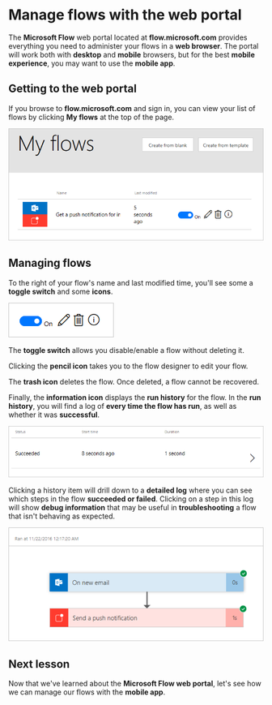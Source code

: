 <properties
   pageTitle="Manage Flows in the Microsoft Flow Portal | Microsoft Flow"
   description="Learn how to use the Microsoft Flow web portal to manage your flows."
   services=""
   suite="flow"
   documentationCenter="na"
   authors="camsoper"
   manager="anneta"
   editor=""
   tags=""
   featuredVideoId="Mg67quraCYs"
   courseDuration="3m"/>

<tags
   ms.service="flow"
   ms.devlang="na"
   ms.topic="get-started-article"
   ms.tgt_pltfrm="na"
   ms.workload="na"
   ms.date="11/22/2016"
   ms.author="casoper"/>


# Manage flows with the web portal

The **Microsoft Flow** web portal located at **flow.microsoft.com** provides everything you need to administer your flows in a **web browser**.  The portal will work both with **desktop** and **mobile** browsers, but for the best **mobile experience**, you may want to use the **mobile app**.

## Getting to the web portal

If you browse to **flow.microsoft.com** and sign in, you can view your list of flows by clicking **My flows** at the top of the page.

![My flows](./media/learning-manage-portal/my-flows.png)

## Managing flows

To the right of your flow's name and last modified time, you'll see some a **toggle switch** and some **icons**.

![Flow options](./media/learning-manage-portal/flow-options.png)

The **toggle switch** allows you disable/enable a flow without deleting it.

Clicking the **pencil icon** takes you to the flow designer to edit your flow.

The **trash icon** deletes the flow.  Once deleted, a flow cannot be recovered.

Finally, the **information icon** displays the **run history** for the flow.  In the **run history**, you will find a log of **every time the flow has run**, as well as whether it was **successful**. 

![Flow history](./media/learning-manage-portal/flow-history.png)

Clicking a history item will drill down to a **detailed log** where you can see which steps in the flow **succeeded or failed**.  Clicking on a step in this log will show **debug information** that may be useful in **troubleshooting** a flow that isn't behaving as expected.

![Flow log](./media/learning-manage-portal/flow-log.png)

## Next lesson

Now that we've learned about the **Microsoft Flow web portal**, let's see how we can manage our flows with the **mobile app**.

